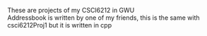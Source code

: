 These are projects of my CSCI6212 in GWU
<br>
Addressbook is written by one of my friends, this is the same with csci6212Proj1 but it is written in cpp
